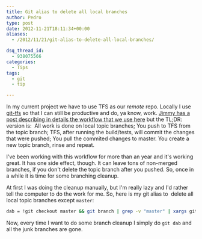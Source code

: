 ```yaml
---
title: Git alias to delete all local branches
author: Pedro
type: post
date: 2012-11-21T18:11:34+00:00
aliases: 
  - /2012/11/21/git-alias-to-delete-all-local-branches/

dsq_thread_id:
  - 938075566
categories:
  - Tips
tags:
  - git
  - tip

---
```

In my current project we have to use TFS as our _remote_ repo. Locally I use [git-tfs][1] so that I can still be productive and do, ya know, work. [Jimmy has a post describing in details the workflow that we use here][2] but the TL;DR: version is:  All work is done on local topic branches; You push to TFS from the topic branch; TFS, after running the build/tests, will commit the changes that were pushed; You pull the commited changes to master. You create a new topic branch, rinse and repeat.

I've been working with this workflow for more than an year and it's working great. It has one side effect, though. It can leave tons of non-merged branches, if you don't delete the topic branch after you pushed. So, once in a while it is time for some branching cleanup.

At first I was doing the cleanup manually, but I'm really lazy and I'd rather tell the computer to do the work for me. So, here is my git alias to  delete all local topic branches except `master`:

```bash
dab = !git checkout master && git branch | grep -v "master" | xargs git branch -D
```

Now, every time I want to do some branch cleanup I simply do `git dab` and all the junk branches are gone.


 [1]: https://github.com/git-tfs/git-tfs
 [2]: http://lostechies.com/jimmybogard/2011/09/20/git-workflows-with-git-tfs/
